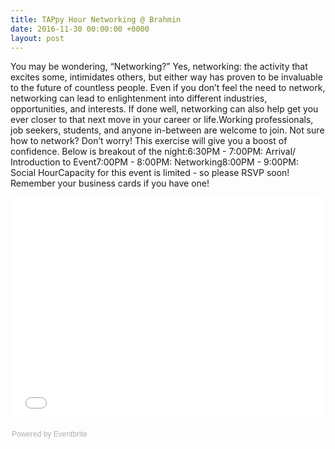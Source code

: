 ```yaml
---
title: TAPpy Hour Networking @ Brahmin
date: 2016-11-30 00:00:00 +0000
layout: post
---
```


You may be wondering, “Networking?” Yes, networking: the activity that excites some, intimidates others, but either way has proven to be invaluable to the future of countless people. Even if you don’t feel the need to network, networking can lead to enlightenment into different industries, opportunities, and interests. If done well, networking can also help get you ever closer to that next move in your career or life.Working professionals, job seekers, students, and anyone in-between are welcome to join. Not sure how to network? Don’t worry! This exercise will give you a boost of confidence. Below is breakout of the night:6:30PM - 7:00PM: Arrival/ Introduction to Event7:00PM - 8:00PM: Networking8:00PM - 9:00PM: Social HourCapacity for this event is limited - so please RSVP soon! Remember your business cards if you have one!<div style="width:100%; text-align:left;">
<iframe src="//eventbrite.com/tickets-external?eid=39502314486&ref=etckt" frameborder="0" height="360" width="100%" vspace="0" hspace="0" marginheight="5" marginwidth="5" scrolling="auto" allowtransparency="true">
</iframe>
<div style="font-family:Helvetica, Arial; font-size:12px; padding:10px 0 5px; margin:2px; width:100%; text-align:left;" >
<a class="powered-by-eb" style="color: #ADB0B6; text-decoration: none;" target="_blank" href="http://www.eventbrite.com/">Powered by Eventbrite</a>
</div>
</div>